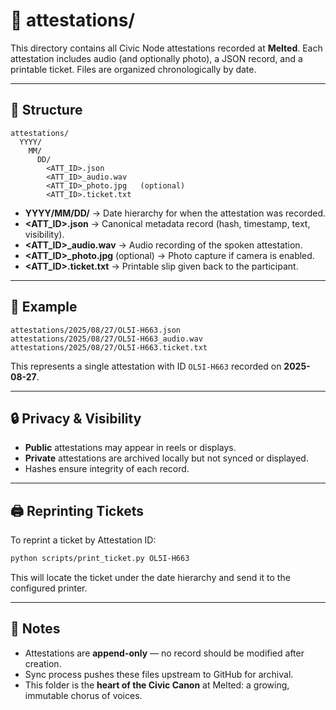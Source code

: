 # 📂 attestations/

This directory contains all Civic Node attestations recorded at **Melted**. Each attestation includes audio (and optionally photo), a JSON record, and a printable ticket. Files are organized chronologically by date.

---

## 📁 Structure

```
attestations/
  YYYY/
    MM/
      DD/
        <ATT_ID>.json
        <ATT_ID>_audio.wav
        <ATT_ID>_photo.jpg   (optional)
        <ATT_ID>.ticket.txt
```

* **YYYY/MM/DD/** → Date hierarchy for when the attestation was recorded.
* **\<ATT\_ID>.json** → Canonical metadata record (hash, timestamp, text, visibility).
* **\<ATT\_ID>\_audio.wav** → Audio recording of the spoken attestation.
* **\<ATT\_ID>\_photo.jpg** (optional) → Photo capture if camera is enabled.
* **\<ATT\_ID>.ticket.txt** → Printable slip given back to the participant.

---

## 📜 Example

```
attestations/2025/08/27/OL5I-H663.json
attestations/2025/08/27/OL5I-H663_audio.wav
attestations/2025/08/27/OL5I-H663.ticket.txt
```

This represents a single attestation with ID `OL5I-H663` recorded on **2025-08-27**.

---

## 🔒 Privacy & Visibility

* **Public** attestations may appear in reels or displays.
* **Private** attestations are archived locally but not synced or displayed.
* Hashes ensure integrity of each record.

---

## 🖨️ Reprinting Tickets

To reprint a ticket by Attestation ID:

```bash
python scripts/print_ticket.py OL5I-H663
```

This will locate the ticket under the date hierarchy and send it to the configured printer.

---

## 🌿 Notes

* Attestations are **append-only** — no record should be modified after creation.
* Sync process pushes these files upstream to GitHub for archival.
* This folder is the **heart of the Civic Canon** at Melted: a growing, immutable chorus of voices.
